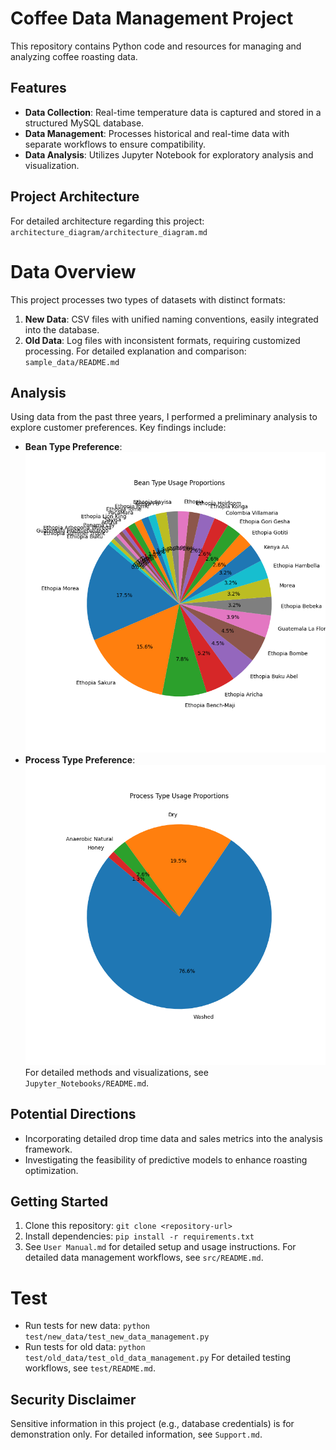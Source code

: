# Coffee Data Management Project

This repository contains Python code and resources for managing and analyzing coffee roasting data.

## Features
- **Data Collection**: Real-time temperature data is captured and stored in a structured MySQL database.
- **Data Management**: Processes historical and real-time data with separate workflows to ensure compatibility.
- **Data Analysis**: Utilizes Jupyter Notebook for exploratory analysis and visualization.

##  Project Architecture
For detailed architecture regarding this project: `architecture_diagram/architecture_diagram.md`

# Data Overview
This project processes two types of datasets with distinct formats:
1. **New Data**: CSV files with unified naming conventions, easily integrated into the database.
2. **Old Data**: Log files with inconsistent formats, requiring customized processing.
For detailed explanation and comparison: `sample_data/README.md`

## Analysis
Using data from the past three years, I performed a preliminary analysis to explore customer preferences. Key findings include:
- **Bean Type Preference**: 
  ![Bean_type_preference_pie_chart](Jupyter_Notebooks/Images/Bean_type_preference_pie_chart.png)
- **Process Type Preference**: 
  ![Process_type_preference_pie_chart](Jupyter_Notebooks/Images/Process_type_preference_pie_chart.png)
For detailed methods and visualizations, see `Jupyter_Notebooks/README.md`.

## Potential Directions
- Incorporating detailed drop time data and sales metrics into the analysis framework.
- Investigating the feasibility of predictive models to enhance roasting optimization.

## Getting Started 
1. Clone this repository: `git clone <repository-url>`
2. Install dependencies: `pip install -r requirements.txt`
3. See `User Manual.md` for detailed setup and usage instructions.
For detailed data management workflows, see `src/README.md`.

# Test
- Run tests for new data: `python test/new_data/test_new_data_management.py`
- Run tests for old data: `python test/old_data/test_old_data_management.py`
For detailed testing workflows, see `test/README.md`.

## Security Disclaimer
Sensitive information in this project (e.g., database credentials) is for demonstration only. For detailed information, see `Support.md`.